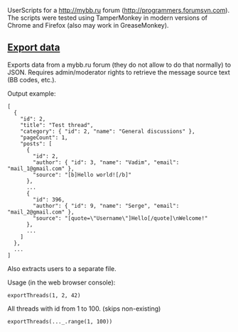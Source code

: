 UserScripts for a http://mybb.ru forum (http://programmers.forumsvn.com).
The scripts were tested using TamperMonkey in modern versions of Chrome and Firefox (also may work in GreaseMonkey).

## [Export data](https://github.com/AlexP11223/MybbRuUserscripts/blob/master/export_data.user.js)

Exports data from a mybb.ru forum (they do not allow to do that normally) to JSON. Requires admin/moderator rights to retrieve the message source text (BB codes, etc.).

Output example:

```
[
  {
    "id": 2,
    "title": "Test thread",
    "category": { "id": 2, "name": "General discussions" },
    "pageCount": 1,
    "posts": [
      {
        "id": 2,
        "author": { "id": 3, "name": "Vadim", "email": "mail_1@gmail.com" },
        "source": "[b]Hello world![/b]"
      },
      ...
      {
        "id": 396,
        "author": { "id": 9, "name": "Serge", "email": "mail_2@gmail.com" },
        "source": "[quote=\"Username\"]Hello[/quote]\nWelcome!"
      },
      ...
    ]
  },
  ...
]
```

Also extracts users to a separate file.

Usage (in the web browser console):

```
exportThreads(1, 2, 42)
```

All threads with id from 1 to 100. (skips non-existing)

```
exportThreads(..._.range(1, 100))
```
